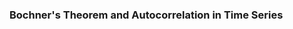 ### Bochner's Theorem and Autocorrelation in Time Series




















































